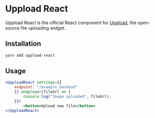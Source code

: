 # Uppload React

Uppload React is the official React component for [Uppload](https://github.com/elninotech/uppload), the open-source file uploading widget.

## Installation

```bash
yarn add uppload-react
```

## Usage

```jsx
<UpploadReact settings={{
	endpoint: "/example_backend"
    }} onUpload={fileUrl => {
        console.log("Image uploaded", fileUrl);
    }}>
    	<button>Upload new file</button>
</UpploadReact>
```